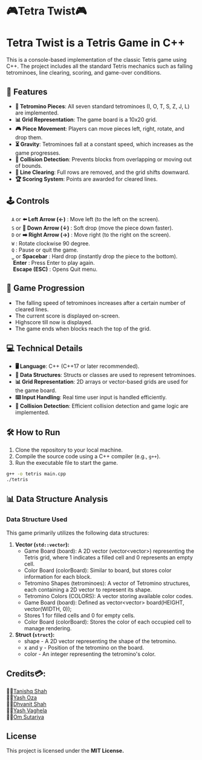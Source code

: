 # 🎮Tetra Twist🎮

# Tetra Twist is a Tetris Game in C++
This is a console-based implementation of the classic Tetris game using C++. The project includes all the standard Tetris mechanics such as falling tetrominoes, line clearing, scoring, and game-over conditions.

## 🚀 Features

- **🧩 Tetromino Pieces**: All seven standard tetrominoes (I, O, T, S, Z, J, L) are implemented.
- **📊 Grid Representation**: The game board is a 10x20 grid.
- **🎮 Piece Movement**: Players can move pieces left, right, rotate, and drop them.
- **⏳ Gravity**: Tetrominoes fall at a constant speed, which increases as the game progresses.
- **🚫 Collision Detection**: Prevents blocks from overlapping or moving out of bounds.
- **🧹 Line Clearing**: Full rows are removed, and the grid shifts downward.
- **🏆 Scoring System**: Points are awarded for cleared lines.

## 🕹️ Controls

&ensp;&ensp;`A`  or  **⬅️ Left Arrow (←)** : Move left (to the left on the screen).<br>
&ensp;&ensp;`S`  or  **🔽 Down Arrow (↓)** : Soft drop (move the piece down faster).<br>
&ensp;&ensp;`D`  or  **➡️ Right Arrow (→)** : Move right (to the right on the screen).<br>
&ensp;&ensp;`W` : Rotate clockwise 90 degree.<br>
&ensp;&ensp;`Q` : Pause or quit the game.<br>
&ensp;&ensp;`␣`  or  **Spacebar** : Hard drop (instantly drop the piece to the bottom).<br>
&ensp;&ensp; **Enter** : Press Enter to play again. <br>
&ensp;&ensp; **Escape (ESC)** : Opens Quit menu. <br>

## 🎲 Game Progression

- The falling speed of tetrominoes increases after a certain number of cleared lines.
- The current score is displayed on-screen.
- Highscore till now is displayed.
- The game ends when blocks reach the top of the grid.

## 💻 Technical Details

- **🖥️ Language**: C++ (C++17 or later recommended).
- **📂 Data Structures**: Structs or classes are used to represent tetrominoes.
- **📊 Grid Representation**: 2D arrays or vector-based grids are used for the game board.
- **⌨️ Input Handling**: Real time user input is handled efficiently.
- **🚫 Collision Detection**: Efficient collision detection and game logic are implemented.

## 🛠️ How to Run

1. Clone the repository to your local machine.
2. Compile the source code using a C++ compiler (e.g., `g++`).
3. Run the executable file to start the game.

```bash
g++ -o tetris main.cpp
./tetris
```

## 📊 Data Structure Analysis
### Data Structure Used 
This game primarily utilizes the following data structures:

1. **Vector (`std::vector`):**
   - Game Board (board): A 2D vector (vector<vector<int>>) representing the Tetris grid, where 1 indicates a filled cell and 0 represents an empty cell.
   - Color Board (colorBoard): Similar to board, but stores color information for each block.
   - Tetromino Shapes (tetrominoes): A vector of Tetromino structures, each containing a 2D vector to represent its shape.
   - Tetromino Colors (COLORS): A vector storing available color codes.
   - Game Board (board): Defined as vector<vector<int>> board(HEIGHT, vector<int>(WIDTH, 0));
   - Stores 1 for filled cells and 0 for empty cells.
   - Color Board (colorBoard): Stores the color of each occupied cell to manage rendering.
3. **Struct (`struct`):**
   - shape - A 2D vector representing the shape of the tetromino.
   - x and y - Position of the tetromino on the board.
   - color - An integer representing the tetromino's color.

## Credits💳:

👨‍💻[Tanishq Shah](https://github.com/Tanishq7361) <br>
👨‍💻[Yash Oza](https://github.com/Yash-Oza-ui) <br>
👨‍💻[Dhvanit Shah](https://github.com/shahdhvanit) <br>
👨‍💻[Yash Vaghela](https://github.com/Yash071-ma) <br>
👨‍💻[Om Sutariya](https://github.com/thunder1907)

## License
This project is licensed under the **MIT License.** 

     
